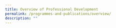 ```yaml
---
title: Overview of Professional Development
permalink: /programmes-and-publications/overview/
description: ""
---
```


